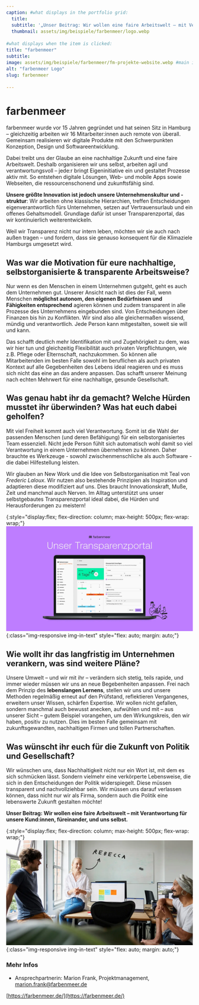 ```yaml
---
caption: #what displays in the portfolio grid:
  title: 
  subtitle: '„Unser Beitrag: Wir wollen eine faire Arbeitswelt – mit Verantwortung für unsere Kund:innen, füreinander, und uns selbst."'
  thumbnail: assets/img/beispiele/farbenmeer/logo.webp

#what displays when the item is clicked:
title: "farbenmeer"
subtitle:
image: assets/img/beispiele/farbenmeer/fm-projekte-website.webp #main image, can be a link or a file in assets/img/portfolio
alt: "farbenmeer Logo"
slug: farbenmeer

---
```

# farbenmeer

farbenmeer wurde vor 15 Jahren gegründet und hat seinen Sitz in Hamburg – gleichzeitig arbeiten wir 16 Mitarbeiter:innen auch remote von überall. Gemeinsam realisieren wir digitale Produkte mit den Schwerpunkten Konzeption, Design und Softwareentwicklung.

Dabei treibt uns der Glaube an eine nachhaltige Zukunft und eine faire Arbeitswelt. Deshalb organisieren wir uns selbst, arbeiten agil und verantwortungsvoll – jede:r bringt Eigeninitiative ein und gestaltet Prozesse aktiv mit. So entstehen digitale Lösungen, Web- und mobile Apps sowie Webseiten, die ressourcenschonend und zukunftsfähig sind.

**Unsere größte Innovation ist jedoch unsere Unternehmenskultur und -struktur**: Wir arbeiten ohne klassische Hierarchien, treffen Entscheidungen eigenverantwortlich fürs Unternehmen, setzen auf Vertrauensurlaub und ein offenes Gehaltsmodell. Grundlage dafür ist unser Transparenzportal, das wir kontinuierlich weiterentwickeln.

Weil wir Transparenz nicht nur intern leben, möchten wir sie auch nach außen tragen – und fordern, dass sie genauso konsequent für die Klimaziele Hamburgs umgesetzt wird.

## Was war die Motivation für eure nachhaltige, selbstorganisierte & transparente Arbeitsweise?

Nur wenn es den Menschen in einem Unternehmen gutgeht, geht es auch dem Unternehmen gut. Unserer Ansicht nach ist dies der Fall, wenn Menschen **möglichst autonom, den eigenen Bedürfnissen und Fähigkeiten entsprechend** agieren können und zudem transparent in alle Prozesse des Unternehmens eingebunden sind. Von Entscheidungen über Finanzen bis hin zu Konflikten. Wir sind also alle gleichermaßen wissend, mündig und verantwortlich. Jede Person kann mitgestalten, soweit sie will und kann.

Das schafft deutlich mehr Identifikation mit und Zugehörigkeit zu dem, was wir hier tun und gleichzeitig Flexibilität auch privaten Verpflichtungen, wie z.B. Pflege oder Elternschaft, nachzukommen. So können alle Mitarbeitenden im besten Falle sowohl im beruflichen als auch privaten Kontext auf alle Gegebenheiten des Lebens ideal reagieren und es muss sich nicht das eine an das andere anpassen. Das schafft unserer Meinung nach echten Mehrwert für eine nachhaltige, gesunde Gesellschaft.

## Was genau habt ihr da gemacht? Welche Hürden musstet ihr überwinden? Was hat euch dabei geholfen?
Mit viel Freiheit kommt auch viel Verantwortung. Somit ist die Wahl der passenden Menschen (und deren Befähigung) für ein selbstorganisiertes Team essenziell. Nicht jede Person fühlt sich automatisch wohl damit so viel Verantwortung in einem Unternehmen übernehmen zu können. Daher brauchte es Werkzeuge - sowohl zwischenmenschliche als auch Software - die dabei Hilfestellung leisten. 

Wir glauben an New Work und die Idee von Selbstorganisation mit Teal von *Frederic Laloux*. Wir nutzen also bestehende Prinzipien als Inspiration und adaptieren diese modifiziert auf uns. Dies braucht Innovationskraft, Muße, Zeit und manchmal auch Nerven. Im Alltag unterstützt uns unser selbstgebautes Transparenzportal ideal dabei, die Hürden und Herausforderungen zu meistern!

{:style="display:flex; flex-direction: column; max-height: 500px; flex-wrap: wrap;"}
![Transparenzportal](assets/img/beispiele/farbenmeer/fm-transparenzportal-website.webp){:class="img-responsive img-in-text" style="flex: auto; margin: auto;"}

## Wie wollt ihr das langfristig im Unternehmen verankern, was sind weitere Pläne?
Unsere Umwelt – und wir mit ihr – verändern sich stetig, teils rapide, und immer wieder müssen wir uns an neue Begebenheiten anpassen. Frei nach dem Prinzip des **lebenslangen Lernens**, stellen wir uns und unsere Methoden regelmäßig erneut auf den Prüfstand, reflektieren Vergangenes, erweitern unser Wissen, schärfen Expertise. Wir wollen nicht gefallen, sondern manchmal auch bewusst anecken, aufwühlen und mit – aus unserer Sicht – gutem Beispiel vorangehen, um den Wirkungskreis, den wir haben, positiv zu nutzen. Dies im besten Falle gemeinsam mit zukunftsgewandten, nachhaltigen Firmen und tollen Partnerschaften.

## Was wünscht ihr euch für die Zukunft von Politik und Gesellschaft?
Wir wünschen uns, dass Nachhaltigkeit nicht nur ein Wort ist, mit dem es sich schmücken lässt. Sondern vielmehr eine verkörperte Lebensweise, die sich in den Entscheidungen der Politik widerspiegelt. Diese müssen transparent und nachvollziehbar sein. Wir müssen uns darauf verlassen können, dass nicht nur wir als Firma, sondern auch die Politik eine lebenswerte Zukunft gestalten möchte!

**Unser Beitrag: Wir wollen eine faire Arbeitswelt – mit Verantwortung für unsere Kund:innen,
füreinander, und uns selbst.**

{:style="display:flex; flex-direction: column; max-height: 500px; flex-wrap: wrap;"}
![Verantwortung im Team](assets/img/beispiele/farbenmeer/fm-rebecca.webp){:class="img-responsive img-in-text" style="flex: auto; margin: auto;"}

### Mehr Infos

* Ansprechpartnerin: Marion Frank, Projektmanagement, 
marion.frank@farbenmeer.de

[https://farbenmeer.de/](https://farbenmeer.de/)
